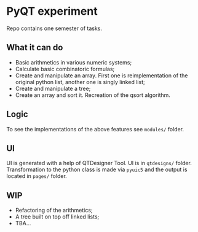 # PyQT experiment
Repo contains one semester of tasks. 

## What it can do
- Basic arithmetics in various numeric systems;
- Calculate basic combinatoric formulas;
- Create and manipulate an array. First one is reimplementation of the original python list, another one is singly linked list;
- Create and manipulate a tree;
- Create an array and sort it. Recreation of the qsort algorithm.

## Logic
To see the implementations of the above features see `modules/` folder.

## UI
UI is generated with a help of QTDesigner Tool. UI is in `qtdesigns/` folder. Transformation to the python class is made via `pyuic5` and the output is located in `pages/` folder. 

## WIP
- Refactoring of the arithmetics; 
- A tree built on top off linked lists;
- TBA...
